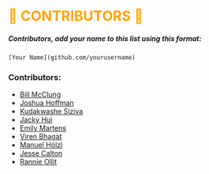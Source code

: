 # <span style="color:orange">🎃 CONTRIBUTORS 🎃</span>

##### Contributors, add your name to this list using this format:
```
[Your Name](github.com/yourusername)
```

### Contributors:
* [Bill McClung](https://github.com/cfgauss)
* [Joshua Hoffman](https://github.com/hoffmanjoshua)
* [Kudakwashe Siziva](https://github.com/kaysiz)
* [Jacky Hui](https://github.com/jackyhui96)
* [Emily Martens](https://github.com/ekmartens)
* [Viren Bhagat](https://github.com/virenb)
* [Manuel Hölzl](https://github.com/manuel-hoelzl)
* [Jesse Calton](https://github.com/jessecalton)
* [Rannie Ollit](https://github.com/einnar82)
